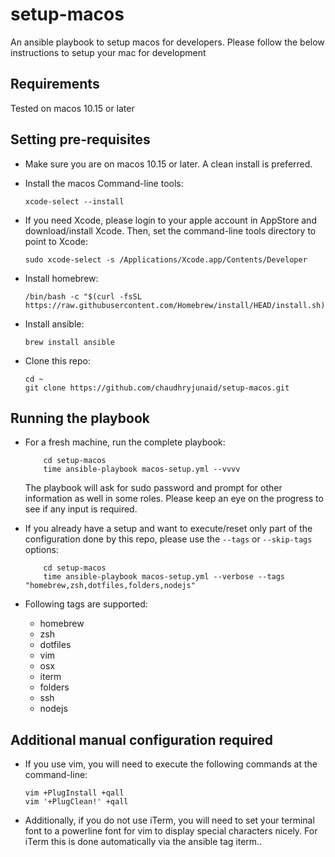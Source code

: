 # setup-macos
An ansible playbook to setup macos for developers. Please follow the below instructions to setup your mac for development

## Requirements
Tested on macos 10.15 or later

## Setting pre-requisites

* Make sure you are on macos 10.15 or later. A clean install is preferred.

* Install the macos Command-line tools:
  ```
  xcode-select --install
  ```

* If you need Xcode, please login to your apple account in AppStore and download/install Xcode. Then, set the command-line tools directory to point to Xcode:
  ```
  sudo xcode-select -s /Applications/Xcode.app/Contents/Developer
  ```

* Install homebrew:
  ```
  /bin/bash -c "$(curl -fsSL https://raw.githubusercontent.com/Homebrew/install/HEAD/install.sh)"
  ```

* Install ansible:
  ```
  brew install ansible
  ```

* Clone this repo:
  ```
  cd ~
  git clone https://github.com/chaudhryjunaid/setup-macos.git
  ```

## Running the playbook

* For a fresh machine, run the complete playbook:
  ```
      cd setup-macos
      time ansible-playbook macos-setup.yml --vvvv
  ```
  The playbook will ask for sudo password and prompt for other information as well in some roles. Please keep an eye on the progress to see if any input is required.

* If you already have a setup and want to execute/reset only part of the configuration done by this repo, please use the `--tags` or `--skip-tags` options:
  ```
      cd setup-macos
      time ansible-playbook macos-setup.yml --verbose --tags "homebrew,zsh,dotfiles,folders,nodejs"
  ```
* Following tags are supported:
  * homebrew
  * zsh
  * dotfiles
  * vim
  * osx
  * iterm
  * folders
  * ssh
  * nodejs

## Additional manual configuration required

* If you use vim, you will need to execute the following commands at the command-line:
  ```
  vim +PlugInstall +qall
  vim '+PlugClean!' +qall
  ```

* Additionally, if you do not use iTerm, you will need to set your terminal font to a powerline font for vim to display special characters nicely. For iTerm this is done automatically via the ansible tag iterm..

